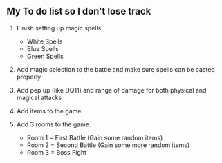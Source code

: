## My To do list so I don't lose track

1. Finish setting up magic spells
   * White Spells
   * Blue Spells
   * Green Spells

2. Add magic selection to the battle and make sure spells can be casted properly

3. Add pep up (like DQ11) and range of damage for both physical and magical attacks

3. Add items to the game.

4. Add 3 rooms to the game.
   * Room 1 = First Battle (Gain some random items)
   * Room 2 = Second Battle (Gain some more random items)
   * Room 3 = Boss Fight